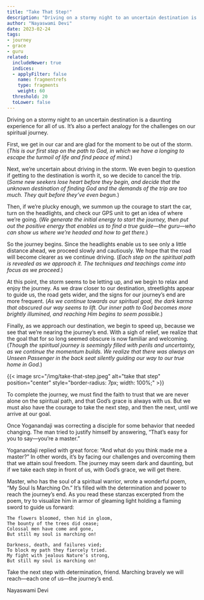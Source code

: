 ```yaml
---
title: "Take That Step!"
description: "Driving on a stormy night to an uncertain destination is a daunting experience for all of us. It’s also a perfect analogy for the challenges on our spiritual journey."
author: "Nayaswami Devi"
date: 2023-02-24
tags:
- journey
- grace
- guru
related:
  includeNewer: true
  indices:
  - applyFilter: false
    name: fragmentrefs
    type: fragments
    weight: 60
  threshold: 20
  toLower: false
---
```


Driving on a stormy night to an uncertain destination is a daunting experience for all of us. It’s also a perfect analogy for the challenges on our spiritual journey.

First, we get in our car and are glad for the moment to be out of the storm. (*This is our first step on the path to God, in which we have a longing to escape the turmoil of life and find peace of mind.*)

Next, we’re uncertain about driving in the storm. We even begin to question if getting to the destination is worth it, so we decide to cancel the trip. (*Some new seekers lose heart before they begin, and decide that the unknown destination of finding God and the demands of the trip are too much. They quit before they’ve even begun.*)

Then, if we’re plucky enough, we summon up the courage to start the car, turn on the headlights, and check our GPS unit to get an idea of where we’re going. (*We generate the initial energy to start the journey, then put out the positive energy that enables us to find a true guide—the guru—who can show us where we’re headed and how to get there.*)

So the journey begins. Since the headlights enable us to see only a little distance ahead, we proceed slowly and cautiously. We hope that the road will become clearer as we continue driving. (*Each step on the spiritual path is revealed as we approach it. The techniques and teachings come into focus as we proceed.*)

At this point, the storm seems to be letting up, and we begin to relax and enjoy the journey. As we draw closer to our destination, streetlights appear to guide us, the road gets wider, and the signs for our journey’s end are more frequent. (*As we continue towards our spiritual goal, the dark karma that obscured our way seems to lift. Our inner path to God becomes more brightly illumined, and reaching Him begins to seem possible.*)

Finally, as we approach our destination, we begin to speed up, because we see that we’re nearing the journey’s end. With a sigh of relief, we realize that the goal that for so long seemed obscure is now familiar and welcoming. (*Though the spiritual journey is seemingly filled with perils and uncertainty, as we continue the momentum builds. We realize that there was always an Unseen Passenger in the back seat silently guiding our way to our true home in God.*)


{{< image src="/img/take-that-step.jpeg" alt="take that step" position="center" style="border-radius: 7px; width: 100%;" >}}

To complete the journey, we must find the faith to trust that we are never alone on the spiritual path, and that God’s grace is always with us. But we must also have the courage to take the next step, and then the next, until we arrive at our goal.

Once Yoganandaji was correcting a disciple for some behavior that needed changing. The man tried to justify himself by answering, “That’s easy for you to say—you’re a master.”

Yoganandaji replied with great force: “And what do you think made me a master?” In other words, it’s by facing our challenges and overcoming them that we attain soul freedom. The journey may seem dark and daunting, but if we take each step in front of us, with God’s grace, we will get there. 

Master, who has the soul of a spiritual warrior, wrote a wonderful poem, “My Soul Is Marching On.” It’s filled with the determination and power to reach the journey’s end. As you read these stanzas excerpted from the poem, try to visualize him in armor of gleaming light holding a flaming sword to guide us forward:

```
The flowers bloomed, then hid in gloom,
The bounty of the trees did cease;
Colossal men have come and gone,
But still my soul is marching on!

Darkness, death, and failures vied;
To block my path they fiercely tried.
My fight with jealous Nature’s strong,
But still my soul is marching on!
```

Take the next step with determination, friend. Marching bravely we will reach—each one of us—the journey’s end.

Nayaswami Devi
